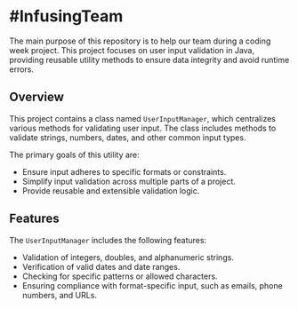 # #InfusingTeam

The main purpose of this repository is to help our team during a coding week project. This project focuses on user input validation in Java, providing reusable utility methods to ensure data integrity and avoid runtime errors.

## Overview

This project contains a class named `UserInputManager`, which centralizes various methods for validating user input. The class includes methods to validate strings, numbers, dates, and other common input types.

The primary goals of this utility are:
- Ensure input adheres to specific formats or constraints.
- Simplify input validation across multiple parts of a project.
- Provide reusable and extensible validation logic.

## Features

The `UserInputManager` includes the following features:
- Validation of integers, doubles, and alphanumeric strings.
- Verification of valid dates and date ranges.
- Checking for specific patterns or allowed characters.
- Ensuring compliance with format-specific input, such as emails, phone numbers, and URLs.


